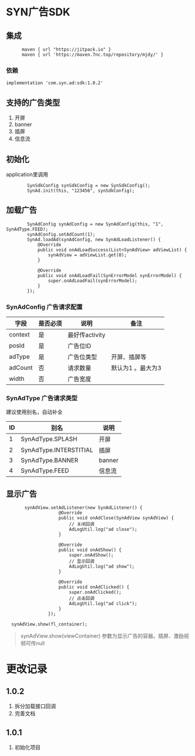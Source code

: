# SYN广告SDK

## 集成
  ```
        maven { url "https://jitpack.io" }
        maven { url 'https://maven.7nc.top/repository/mjdy/' }
  ```
  
 ### 依赖
 
 ```
 implementation 'com.syn.ad:sdk:1.0.2'
 ```

## 支持的广告类型
1. 开屏
2. banner
3. 插屏
4. 信息流

## 初始化

application里调用

```
        SynSdkConfig synSdkConfig = new SynSdkConfig();
        SynAd.init(this, "123456", synSdkConfig);
```

## 加载广告




```
        SynAdConfig synAdConfig = new SynAdConfig(this, "1", SynAdType.FEED);
        synAdConfig.setAdCount(1);
        SynAd.loadAd(synAdConfig, new SynAdLoadListener() {
            @Override
            public void onAdLoadSuccess(List<SynAdView> adViewList) {
                synAdView = adViewList.get(0);
            }

            @Override
            public void onAdLoadFail(SynErrorModel synErrorModel) {
                super.onAdLoadFail(synErrorModel);
            }
        });

```

### SynAdConfig 广告请求配置


   字段   | 是否必须|说明 | 备注
---| --- | --- | ---
context| 是 | 最好传activity | 
posId | 是| 广告位ID|
adType | 是| 广告位类型 | 开屏、插屏等
adCount | 否 | 请求数量 | 默认为1 。最大为3
width | 否 | 广告宽度 | 

### SynAdType 广告请求类型

建议使用别名，自动补全

   ID   |别名 | 说明
---| --- | ---
1| SynAdType.SPLASH | 开屏
2 | SynAdType.INTERSTITIAL|插屏
3 | SynAdType.BANNER| banner
4 | SynAdType.FEED | 信息流

## 显示广告

```
       synAdView.setAdListener(new SynAdListener() {
                    @Override
                    public void onAdClose(SynAdView synAdView) {
                        // 关闭回调
                        AdLogUtil.log("ad close");
                    }

                    @Override
                    public void onAdShow() {
                        super.onAdShow();
                        // 显示回调
                        AdLogUtil.log("ad show");
                    }

                    @Override
                    public void onAdClicked() {
                        super.onAdClicked();
                        // 点击回调
                        AdLogUtil.log("ad click");
                    }
                });
                
  synAdView.show(fl_container);
```

> synAdView.show(viewContainer) 参数为显示广告的容器。插屏、激励视频可传null

# 更改记录
## 1.0.2
1. 拆分加载接口回调
2. 完善文档

## 1.0.1
1. 初始化项目
